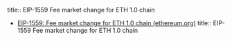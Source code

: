 title:: EIP-1559 Fee market change for ETH 1.0 chain

- [EIP-1559: Fee market change for ETH 1.0 chain (ethereum.org)](https://eips.ethereum.org/EIPS/eip-1559)
  title:: EIP-1559 Fee market change for ETH 1.0 chain